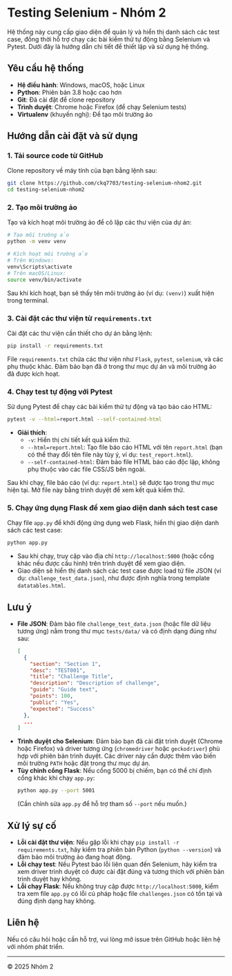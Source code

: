 # Testing Selenium - Nhóm 2

Hệ thống này cung cấp giao diện để quản lý và hiển thị danh sách các test case, đồng thời hỗ trợ chạy các bài kiểm thử tự động bằng Selenium và Pytest. Dưới đây là hướng dẫn chi tiết để thiết lập và sử dụng hệ thống.

## Yêu cầu hệ thống
- **Hệ điều hành**: Windows, macOS, hoặc Linux
- **Python**: Phiên bản 3.8 hoặc cao hơn
- **Git**: Đã cài đặt để clone repository
- **Trình duyệt**: Chrome hoặc Firefox (để chạy Selenium tests)
- **Virtualenv** (khuyến nghị): Để tạo môi trường ảo

## Hướng dẫn cài đặt và sử dụng

### 1. Tải source code từ GitHub
Clone repository về máy tính của bạn bằng lệnh sau:

```bash
git clone https://github.com/ckq7703/testing-selenium-nhom2.git
cd testing-selenium-nhom2
```

### 2. Tạo môi trường ảo
Tạo và kích hoạt môi trường ảo để cô lập các thư viện của dự án:

```bash
# Tạo môi trường ảo
python -m venv venv

# Kích hoạt môi trường ảo
# Trên Windows:
venv\Scripts\activate
# Trên macOS/Linux:
source venv/bin/activate
```

Sau khi kích hoạt, bạn sẽ thấy tên môi trường ảo (ví dụ: `(venv)`) xuất hiện trong terminal.

### 3. Cài đặt các thư viện từ `requirements.txt`
Cài đặt các thư viện cần thiết cho dự án bằng lệnh:

```bash
pip install -r requirements.txt
```

File `requirements.txt` chứa các thư viện như `Flask`, `pytest`, `selenium`, và các phụ thuộc khác. Đảm bảo bạn đã ở trong thư mục dự án và môi trường ảo đã được kích hoạt.

### 4. Chạy test tự động với Pytest
Sử dụng Pytest để chạy các bài kiểm thử tự động và tạo báo cáo HTML:

```bash
pytest -v --html=report.html --self-contained-html
```

- **Giải thích**:
  - `-v`: Hiển thị chi tiết kết quả kiểm thử.
  - `--html=report.html`: Tạo file báo cáo HTML với tên `report.html` (bạn có thể thay đổi tên file này tùy ý, ví dụ: `test_report.html`).
  - `--self-contained-html`: Đảm bảo file HTML báo cáo độc lập, không phụ thuộc vào các file CSS/JS bên ngoài.

Sau khi chạy, file báo cáo (ví dụ: `report.html`) sẽ được tạo trong thư mục hiện tại. Mở file này bằng trình duyệt để xem kết quả kiểm thử.

### 5. Chạy ứng dụng Flask để xem giao diện danh sách test case
Chạy file `app.py` để khởi động ứng dụng web Flask, hiển thị giao diện danh sách các test case:

```bash
python app.py
```

- Sau khi chạy, truy cập vào địa chỉ `http://localhost:5000` (hoặc cổng khác nếu được cấu hình) trên trình duyệt để xem giao diện.
- Giao diện sẽ hiển thị danh sách các test case được load từ file JSON (ví dụ: `challenge_test_data.json`), như được định nghĩa trong template `datatables.html`.

## Lưu ý
- **File JSON**: Đảm bảo file `challenge_test_data.json` (hoặc file dữ liệu tương ứng) nằm trong thư mục `tests/data/` và có định dạng đúng như sau:
  ```json
  [
    {
      "section": "Section 1",
      "desc": "TEST001",
      "title": "Challenge Title",
      "description": "Description of challenge",
      "guide": "Guide text",
      "points": 100,
      "public": "Yes",
      "expected": "Success"
    },
    ...
  ]
  ```
- **Trình duyệt cho Selenium**: Đảm bảo bạn đã cài đặt trình duyệt (Chrome hoặc Firefox) và driver tương ứng (`chromedriver` hoặc `geckodriver`) phù hợp với phiên bản trình duyệt. Các driver này cần được thêm vào biến môi trường `PATH` hoặc đặt trong thư mục dự án.
- **Tùy chỉnh cổng Flask**: Nếu cổng 5000 bị chiếm, bạn có thể chỉ định cổng khác khi chạy `app.py`:
  ```bash
  python app.py --port 5001
  ```
  (Cần chỉnh sửa `app.py` để hỗ trợ tham số `--port` nếu muốn.)

## Xử lý sự cố
- **Lỗi cài đặt thư viện**: Nếu gặp lỗi khi chạy `pip install -r requirements.txt`, hãy kiểm tra phiên bản Python (`python --version`) và đảm bảo môi trường ảo đang hoạt động.
- **Lỗi chạy test**: Nếu Pytest báo lỗi liên quan đến Selenium, hãy kiểm tra xem driver trình duyệt có được cài đặt đúng và tương thích với phiên bản trình duyệt hay không.
- **Lỗi chạy Flask**: Nếu không truy cập được `http://localhost:5000`, kiểm tra xem file `app.py` có lỗi cú pháp hoặc file `challenges.json` có tồn tại và đúng định dạng hay không.


## Liên hệ
Nếu có câu hỏi hoặc cần hỗ trợ, vui lòng mở issue trên GitHub hoặc liên hệ với nhóm phát triển.

---

© 2025 Nhóm 2
